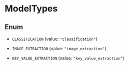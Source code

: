 

# ModelTypes

## Enum


* `CLASSIFICATION` (value: `"classification"`)

* `IMAGE_EXTRACTION` (value: `"image_extraction"`)

* `KEY_VALUE_EXTRACTION` (value: `"key_value_extraction"`)



